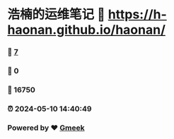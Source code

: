 # 浩楠的运维笔记 :link: https://h-haonan.github.io/haonan/ 
### :page_facing_up: [7](https://h-haonan.github.io/haonan//tag.html) 
### :speech_balloon: 0 
### :hibiscus: 16750 
### :alarm_clock: 2024-05-10 14:40:49 
### Powered by :heart: [Gmeek](https://github.com/Meekdai/Gmeek)
